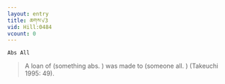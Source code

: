 ```yaml
---
layout: entry
title: ཆགས་√3
vid: Hill:0484
vcount: 0
---
```

`Abs All`
> A loan of (something abs\.
) was made to (someone all\.
) (Takeuchi 1995: 49)\.

